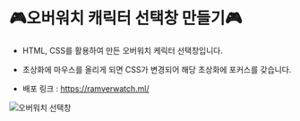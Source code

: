# 🎮오버워치 캐릭터 선택창 만들기🎮
* HTML, CSS를 활용하여 만든 오버워치 케릭터 선택창입니다.
* 초상화에 마우스를 올리게 되면 CSS가 변경되어 해당 초상화에 포커스를 갖습니다.

* 배포 링크 : https://ramverwatch.ml/

![오버워치 선택창](https://github.com/marugy/OverwatchCharacterSelect/assets/91540464/834bbf04-bbe4-4766-949c-544d488c7ff1)


